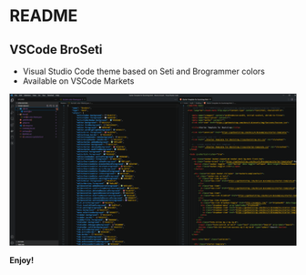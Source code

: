 # README
## VSCode BroSeti
* Visual Studio Code theme based on Seti and Brogrammer colors 
* Available on VSCode Markets

![screenshot](https://github.com/Squadz/vscode-theme-BroSeti/blob/main/screenshot.png)


**Enjoy!**
